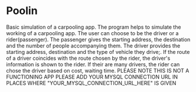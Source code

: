 # Poolin
Basic simulation of a carpooling app.
The program helps to simulate the working of a carpooling app. The user can choose to be the driver or a rider(passenger).
The passenger gives the starting address, the destination and the number of people accompanying them.
The driver provides the starting address, destination and the type of vehicle they drive;.
If the route of a driver coincides with the route chosen by the rider, the driver's information is shown to the rider. If their are many drivers, the rider can chose the driver based on cost, waiting time.
PLEASE NOTE THIS IS NOT A FUNCTIONING APP
PLEASE ADD YOUR MYSQL CONNECTION URL IN PLACES WHERE "YOUR_MYSQL_CONNECTION_URL_HERE" IS GIVEN
